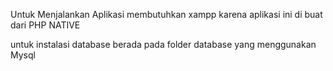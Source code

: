 Untuk Menjalankan Aplikasi membutuhkan xampp karena aplikasi ini di buat dari PHP NATIVE

untuk instalasi database berada pada folder database yang menggunakan Mysql
